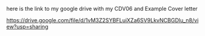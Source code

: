 here is the link to my google drive with my CDV06 and Example Cover letter

https://drive.google.com/file/d/1vM3Z2SYBFLuiXZa6SV9LkvNCBGDlu_n8/view?usp=sharing
